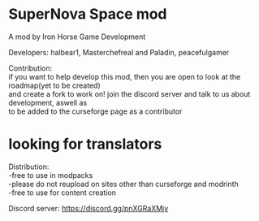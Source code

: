 # SuperNova Space mod

A mod by Iron Horse Game Development

Developers: halbear1, Masterchefreal and Paladin, peacefulgamer

Contribution:\
if you want to help develop this mod, then you are open to look at the roadmap(yet to be created)\
and create a fork to work on! join the discord server and talk to us about development, aswell as\
to be added to the curseforge page as a contributor
# looking for translators

Distribution:\
-free to use in modpacks\
-please do not reupload on sites other than curseforge and modrinth\
-free to use for content creation

Discord server:
https://discord.gg/pnXGRaXMjv
